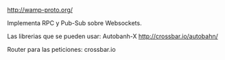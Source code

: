http://wamp-proto.org/

Implementa RPC y Pub-Sub sobre Websockets.

Las librerias que se pueden usar: Autobanh-X
http://crossbar.io/autobahn/

Router para las peticiones: crossbar.io
